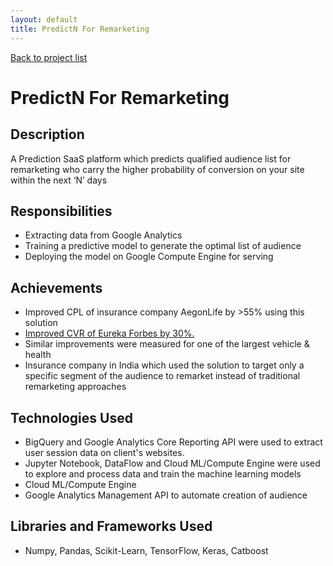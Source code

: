 ```yaml
---
layout: default
title: PredictN For Remarketing
---
```

[Back to project list](https://skumarlabs.github.io/#what-i-have-developed)
# PredictN For Remarketing
## Description
A Prediction SaaS platform which predicts qualified audience list for remarketing who carry the higher probability of conversion on your site within the next ‘N’ days

## Responsibilities
* Extracting data from Google Analytics
* Training a predictive model to generate the optimal list of audience
* Deploying the model on Google Compute Engine for serving

## Achievements
* Improved CPL of insurance company AegonLife by >55% using this solution
* [Improved CVR of Eureka Forbes by 30%.](https://www.tatvic.com/about-us/case-studies/increase-conversion-rate-predictn-predictive-analytics-solution/)
* Similar improvements were measured for one of the largest vehicle & health 
* Insurance company in India which used the solution to target only a specific segment of the audience to remarket instead of traditional remarketing approaches

## Technologies Used
* BigQuery and Google Analytics Core Reporting API were used to extract user session data on client's websites.
* Jupyter Notebook, DataFlow and Cloud ML/Compute Engine were used to explore and process data and train the machine learning models
* Cloud ML/Compute Engine
* Google Analytics Management API to automate creation of audience

## Libraries and Frameworks Used
* Numpy, Pandas, Scikit-Learn, TensorFlow, Keras, Catboost